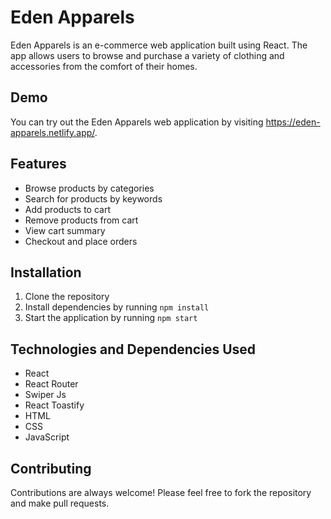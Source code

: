 # Eden Apparels

Eden Apparels is an e-commerce web application built using React. The app allows users to browse and purchase a variety of clothing and accessories from the comfort of their homes.

## Demo

You can try out the Eden Apparels web application by visiting https://eden-apparels.netlify.app/.

## Features

- Browse products by categories
- Search for products by keywords
- Add products to cart
- Remove products from cart
- View cart summary
- Checkout and place orders

## Installation

1. Clone the repository
2. Install dependencies by running `npm install`
3. Start the application by running `npm start`


## Technologies and Dependencies Used

- React
- React Router
- Swiper Js
- React Toastify
- HTML
- CSS
- JavaScript

## Contributing

Contributions are always welcome! Please feel free to fork the repository and make pull requests.
